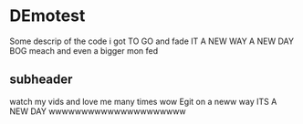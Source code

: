 # DEmotest  

Some  descrip of the code  i got TO GO and fade IT A NEW WAY A NEW DAY  BOG meach  and even a bigger mon fed

## subheader 

watch my vids and love me  many times wow Egit on a neww way ITS A NEW DAY  wwwwwwwwwwwwwwwwwwwww

